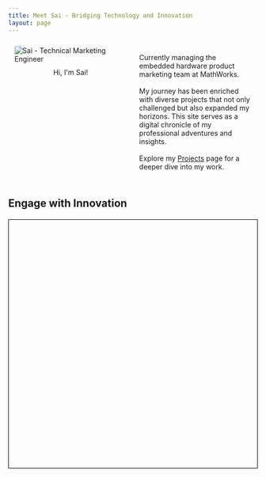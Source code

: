 ```yaml
---
title: Meet Sai - Bridging Technology and Innovation
layout: page
---
```


<style>
  .side-by-side {
    display: flex;
    flex-wrap: wrap;
    align-items: flex-start;
    justify-content: space-around;
    margin-bottom: 20px;
  }
  .toleft, .toright {
    flex-basis: 45%;
    margin: 10px;
  }
  .toleft img {
    max-width: 100%;
    height: auto;
    display: block;
    margin-bottom: 10px;
  }
  .caption {
    text-align: center;
  }
  @media (max-width: 768px) {
    .toleft, .toright {
      flex-basis: 100%;
    }
  }
  canvas {
    display: block;
    margin: 20px auto;
    border: 1px solid black;
  }
</style>

<div class="side-by-side">
    <div class="toleft">
        <img class="image" src="{{ site.url }}/{{ site.picture }}" alt="Sai - Technical Marketing Engineer">
        <figcaption class="caption">Hi, I'm Sai!</figcaption>
    </div>
    <div class="toright">
    	<p>Currently managing the embedded hardware product marketing team at MathWorks.
    	<br><br>
		My journey has been enriched with diverse projects that not only challenged but also expanded my horizons. This site serves as a digital chronicle of my professional adventures and insights.
		<br><br>
		Explore my <a href="/projects">Projects</a> page for a deeper dive into my work.</p>
    </div>
</div>

## Engage with Innovation

<div align="center">
  <canvas width="400" height="400" id="game"></canvas>
</div>

<script>
var canvas = document.getElementById('game');
var context = canvas.getContext('2d');
var grid = 16;
var count = 0;
var snake = {
  x: 160,
  y: 160,
  dx: grid,
  dy: 0,
  cells: [],
  maxCells: 4
};
var apple = {
  x: 320,
  y: 320
};

function getRandomInt(min, max) {
  return Math.floor(Math.random() * (max - min)) + min;
}

function loop() {
  requestAnimationFrame(loop);
  if (++count < 4) {
    return;
  }
  count = 0;
  context.clearRect(0,0,canvas.width,canvas.height);
  snake.x += snake.dx;
  snake.y += snake.dy;
  if (snake.x < 0) {
    snake.x = canvas.width - grid;
  }
  else if (snake.x >= canvas.width) {
    snake.x = 0;
  }
  if (snake.y < 0) {
    snake.y = canvas.height - grid;
  }
  else if (snake.y >= canvas.height) {
    snake.y = 0;
  }
  snake.cells.unshift({x: snake.x, y: snake.y});
  if (snake.cells.length > snake.maxCells) {
    snake.cells.pop();
  }
  context.fillStyle = 'red';
  context.fillRect(apple.x, apple.y, grid-1, grid-1);
  context.fillStyle = 'green';
  snake.cells.forEach(function(cell, index) {
    context.fillRect(cell.x, cell.y, grid-1, grid-1);  
    if (cell.x === apple.x && cell.y === apple.y) {
      snake.maxCells++;
      apple.x = getRandomInt(0, 25) * grid;
      apple.y = getRandomInt(0, 25) * grid;
    }
    for (var i = index + 1; i < snake.cells.length; i++) { 
      if (cell.x === snake.cells[i].x && cell.y === snake.cells[i].y) {
        snake.x = 160;
        snake.y = 160;
        snake.cells = [];
        snake.maxCells = 4;
        snake.dx = grid;
        snake.dy = 0;
        apple.x = getRandomInt(0, 25) * grid;
        apple.y = getRandomInt(0, 25) * grid;
      }
    }
  });
}

document.addEventListener('keydown', function(e) {
  e.preventDefault();
  if (e.which === 37 && snake.dx === 0) {
    snake.dx = -grid;
    snake.dy = 0;
</script>
